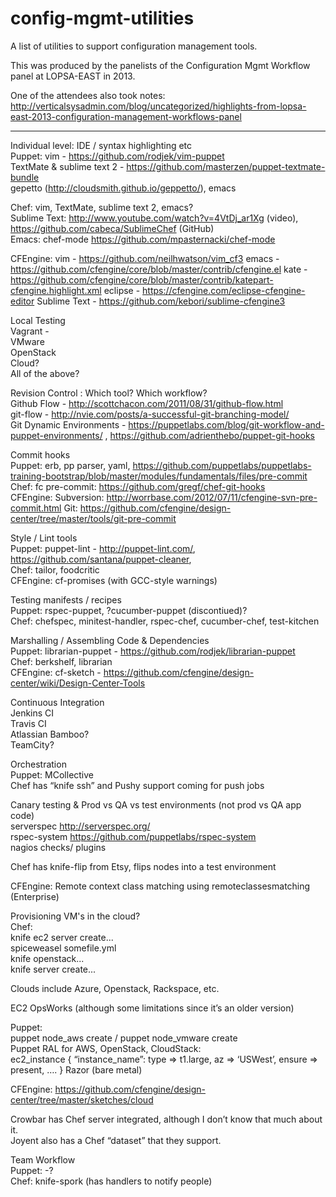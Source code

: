config-mgmt-utilities
=====================

A list of utilities to support configuration management tools.

This was produced by the panelists of the Configuration Mgmt Workflow panel at LOPSA-EAST in 2013.

One of the attendees also took notes:  http://verticalsysadmin.com/blog/uncategorized/highlights-from-lopsa-east-2013-configuration-management-workflows-panel


-------



Individual level: IDE / syntax highlighting etc  
Puppet: vim - https://github.com/rodjek/vim-puppet  
 TextMate & sublime text 2 - https://github.com/masterzen/puppet-textmate-bundle  
 gepetto (http://cloudsmith.github.io/geppetto/), emacs  

Chef: vim, TextMate, sublime text 2, emacs?  
  Sublime Text: http://www.youtube.com/watch?v=4VtDj_ar1Xg (video), https://github.com/cabeca/SublimeChef (GitHub)  
  Emacs: chef-mode https://github.com/mpasternacki/chef-mode  

CFEngine:
  vim - https://github.com/neilhwatson/vim_cf3
  emacs - https://github.com/cfengine/core/blob/master/contrib/cfengine.el
  kate - https://github.com/cfengine/core/blob/master/contrib/katepart-cfengine.highlight.xml
  eclipse - https://cfengine.com/eclipse-cfengine-editor
  Sublime Text - https://github.com/kebori/sublime-cfengine3

Local Testing  
Vagrant -   
VMware  
OpenStack  
Cloud?    
All of the above?

Revision Control : Which tool? Which workflow?   
Github Flow - http://scottchacon.com/2011/08/31/github-flow.html  
git-flow - http://nvie.com/posts/a-successful-git-branching-model/  
Git Dynamic Environments - https://puppetlabs.com/blog/git-workflow-and-puppet-environments/  , https://github.com/adrienthebo/puppet-git-hooks

Commit hooks  
Puppet: erb, pp parser, yaml, https://github.com/puppetlabs/puppetlabs-training-bootstrap/blob/master/modules/fundamentals/files/pre-commit  
Chef: fc pre-commit: https://github.com/gregf/chef-git-hooks  
CFEngine:
  Subversion: http://worrbase.com/2012/07/11/cfengine-svn-pre-commit.html
  Git: https://github.com/cfengine/design-center/tree/master/tools/git-pre-commit

Style / Lint tools  
Puppet: puppet-lint - http://puppet-lint.com/, https://github.com/santana/puppet-cleaner,   
Chef: tailor, foodcritic  
CFEngine: cf-promises (with GCC-style warnings)

Testing manifests / recipes   
Puppet: rspec-puppet, ?cucumber-puppet (discontiued)?  
Chef: chefspec, minitest-handler, rspec-chef, cucumber-chef, test-kitchen  

Marshalling / Assembling Code & Dependencies  
Puppet: librarian-puppet - https://github.com/rodjek/librarian-puppet  
Chef: berkshelf, librarian  
CFEngine: cf-sketch - https://github.com/cfengine/design-center/wiki/Design-Center-Tools

Continuous Integration  
Jenkins CI  
Travis CI   
Atlassian Bamboo?  
TeamCity?  

Orchestration  
Puppet: MCollective  
Chef has “knife ssh” and Pushy support coming for push jobs  

Canary testing  & Prod vs QA  vs test environments (not prod vs QA app code)  
serverspec http://serverspec.org/  
rspec-system https://github.com/puppetlabs/rspec-system  
nagios checks/ plugins  

Chef has knife-flip from Etsy, flips nodes into a test environment  

CFEngine: Remote context class matching using remoteclassesmatching (Enterprise)

Provisioning VM's in the cloud?  
Chef:  
knife ec2 server create...  
spiceweasel somefile.yml  
knife openstack...  
knife <cloudprovider> server create...  
  
Clouds include Azure, Openstack, Rackspace, etc.  

EC2 OpsWorks (although some limitations since it’s an older version)  

Puppet:  
puppet node_aws create / puppet node_vmware create  
Puppet RAL for AWS, OpenStack, CloudStack:  
    ec2_instance { “instance_name”:
      type => t1.large,
      az   => ‘USWest’,
      ensure => present,
      ….
    } 
Razor (bare metal)  

CFEngine: https://github.com/cfengine/design-center/tree/master/sketches/cloud

Crowbar has Chef server integrated, although I don’t know that much about it.  
Joyent also has a Chef “dataset” that they support.  
  
Team Workflow  
Puppet: -?  
Chef: knife-spork (has handlers to notify people)  
